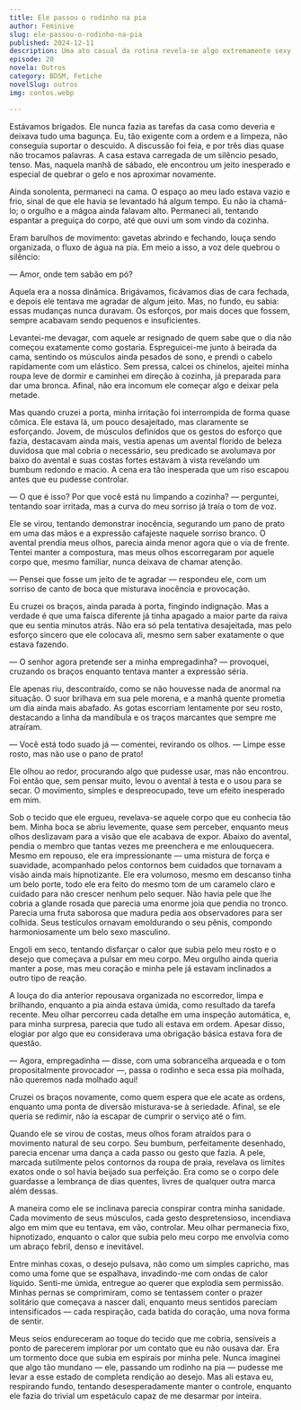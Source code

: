```yaml
---
title: Ele passou o rodinho na pia
author: Feminive
slug: ele-passou-o-rodinho-na-pia
published: 2024-12-11
description: Uma ato casual da rotina revela-se algo extremamente sexy.
episode: 20
novela: Outros
category: BDSM, Fetiche
novelSlug: outros
img: contos.webp

---
```


Estávamos brigados. Ele nunca fazia as tarefas da casa como deveria e deixava tudo uma bagunça. Eu, tão exigente com a ordem e a limpeza, não conseguia suportar o descuido. A discussão foi feia, e por três dias quase não trocamos palavras. A casa estava carregada de um silêncio pesado, tenso. Mas, naquela manhã de sábado, ele encontrou um jeito inesperado e especial de quebrar o gelo e nos aproximar novamente.

Ainda sonolenta, permaneci na cama. O espaço ao meu lado estava vazio e frio, sinal de que ele havia se levantado há algum tempo. Eu não ia chamá-lo; o orgulho e a mágoa ainda falavam alto. Permaneci ali, tentando espantar a preguiça do corpo, até que ouvi um som vindo da cozinha.

Eram barulhos de movimento: gavetas abrindo e fechando, louça sendo organizada, o fluxo de água na pia. Em meio a isso, a voz dele quebrou o silêncio:

— Amor, onde tem sabão em pó?

Aquela era a nossa dinâmica. Brigávamos, ficávamos dias de cara fechada, e depois ele tentava me agradar de algum jeito. Mas, no fundo, eu sabia: essas mudanças nunca duravam. Os esforços, por mais doces que fossem, sempre acabavam sendo pequenos e insuficientes.

Levantei-me devagar, com aquele ar resignado de quem sabe que o dia não começou exatamente como gostaria. Espreguicei-me junto à beirada da cama, sentindo os músculos ainda pesados de sono, e prendi o cabelo rapidamente com um elástico. Sem pressa, calcei os chinelos, ajeitei minha roupa leve de dormir e caminhei em direção à cozinha, já preparada para dar uma bronca. Afinal, não era incomum ele começar algo e deixar pela metade.

Mas quando cruzei a porta, minha irritação foi interrompida de forma quase cômica. Ele estava lá, um pouco desajeitado, mas claramente se esforçando. Jovem, de músculos definidos que os gestos do esforço que fazia, destacavam ainda mais, vestia apenas um avental florido de beleza duvidosa que mal cobria o necessário, seu predicado se avolumava por baixo do avental e suas costas fortes estavam à vista revelando um bumbum redondo e macio. A cena era tão inesperada que um riso escapou antes que eu pudesse controlar.

— O que é isso? Por que você está nu limpando a cozinha? — perguntei, tentando soar irritada, mas a curva do meu sorriso já traía o tom de voz.

Ele se virou, tentando demonstrar inocência, segurando um pano de prato em uma das mãos e a expressão cafajeste naquele sorriso branco. O avental prendia meus olhos, parecia ainda menor agora que o via de frente. Tentei manter a compostura, mas meus olhos escorregaram por aquele corpo que, mesmo familiar, nunca deixava de chamar atenção.

— Pensei que fosse um jeito de te agradar — respondeu ele, com um sorriso de canto de boca que misturava inocência e provocação.

Eu cruzei os braços, ainda parada à porta, fingindo indignação. Mas a verdade é que uma faísca diferente já tinha apagado a maior parte da raiva que eu sentia minutos atrás. Não era só pela tentativa desajeitada, mas pelo esforço sincero que ele colocava ali, mesmo sem saber exatamente o que estava fazendo.

— O senhor agora pretende ser a minha empregadinha? — provoquei, cruzando os braços enquanto tentava manter a expressão séria.

Ele apenas riu, descontraído, como se não houvesse nada de anormal na situação. O suor brilhava em sua pele morena, e a manhã quente prometia um dia ainda mais abafado. As gotas escorriam lentamente por seu rosto, destacando a linha da mandíbula e os traços marcantes que sempre me atraíram.

— Você está todo suado já — comentei, revirando os olhos. — Limpe esse rosto, mas não use o pano de prato!

Ele olhou ao redor, procurando algo que pudesse usar, mas não encontrou. Foi então que, sem pensar muito, levou o avental à testa e o usou para se secar. O movimento, simples e despreocupado, teve um efeito inesperado em mim.

Sob o tecido que ele ergueu, revelava-se aquele corpo que eu conhecia tão bem. Minha boca se abriu levemente, quase sem perceber, enquanto meus olhos deslizavam para a visão que ele acabava de expor. Abaixo do avental, pendia o membro que tantas vezes me preenchera e me enlouquecera. Mesmo em repouso, ele era impressionante — uma mistura de força e suavidade, acompanhado pelos contornos bem cuidados que tornavam a visão ainda mais hipnotizante. Ele era volumoso, mesmo em descanso tinha um belo porte, todo ele era feito do mesmo tom de um caramelo claro e cuidado para não crescer nenhum pelo sequer. Não havia pele que lhe cobria a glande rosada que parecia uma enorme joia que pendia no tronco. Parecia uma fruta saborosa que madura pedia aos observadores para ser colhida. Seus testículos ornavam emoldurando o seu pênis, compondo harmoniosamente um belo sexo masculino.

Engoli em seco, tentando disfarçar o calor que subia pelo meu rosto e o desejo que começava a pulsar em meu corpo. Meu orgulho ainda queria manter a pose, mas meu coração e minha pele já estavam inclinados a outro tipo de reação.

A louça do dia anterior repousava organizada no escorredor, limpa e brilhando, enquanto a pia ainda estava úmida, como resultado da tarefa recente. Meu olhar percorreu cada detalhe em uma inspeção automática, e, para minha surpresa, parecia que tudo ali estava em ordem. Apesar disso, elogiar por algo que eu considerava uma obrigação básica estava fora de questão.

— Agora, empregadinha — disse, com uma sobrancelha arqueada e o tom propositalmente provocador —, passa o rodinho e seca essa pia molhada, não queremos nada molhado aqui!

Cruzei os braços novamente, como quem espera que ele acate as ordens, enquanto uma ponta de diversão misturava-se à seriedade. Afinal, se ele queria se redimir, não ia escapar de cumprir o serviço até o fim.

Quando ele se virou de costas, meus olhos foram atraídos para o movimento natural de seu corpo. Seu bumbum, perfeitamente desenhado, parecia encenar uma dança a cada passo ou gesto que fazia. A pele, marcada sutilmente pelos contornos da roupa de praia, revelava os limites exatos onde o sol havia beijado sua perfeição. Era como se o corpo dele guardasse a lembrança de dias quentes, livres de qualquer outra marca além dessas.

A maneira como ele se inclinava parecia conspirar contra minha sanidade. Cada movimento de seus músculos, cada gesto despretensioso, incendiava algo em mim que eu tentava, em vão, controlar. Meu olhar permanecia fixo, hipnotizado, enquanto o calor que subia pelo meu corpo me envolvia como um abraço febril, denso e inevitável.

Entre minhas coxas, o desejo pulsava, não como um simples capricho, mas como uma fome que se espalhava, invadindo-me com ondas de calor líquido. Senti-me úmida, entregue ao querer que explodia sem permissão. Minhas pernas se comprimiram, como se tentassem conter o prazer solitário que começava a nascer dali, enquanto meus sentidos pareciam intensificados — cada respiração, cada batida do coração, uma nova forma de sentir.

Meus seios endureceram ao toque do tecido que me cobria, sensíveis a ponto de parecerem implorar por um contato que eu não ousava dar. Era um tormento doce que subia em espirais por minha pele. Nunca imaginei que algo tão mundano — ele, passando um rodinho na pia — pudesse me levar a esse estado de completa rendição ao desejo. Mas ali estava eu, respirando fundo, tentando desesperadamente manter o controle, enquanto ele fazia do trivial um espetáculo capaz de me desarmar por inteira.